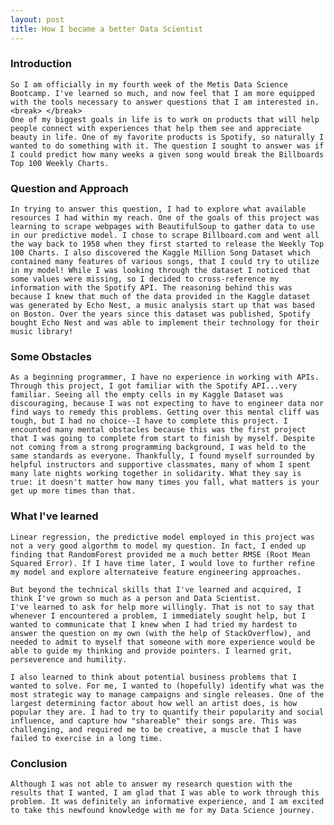 ```yaml
---
layout: post
title: How I became a better Data Scientist
---
```

### Introduction
    So I am officially in my fourth week of the Metis Data Science Bootcamp. I've learned so much, and now feel that I am more equipped with the tools necessary to answer questions that I am interested in. <break> </break>
    One of my biggest goals in life is to work on products that will help people connect with experiences that help them see and appreciate beauty in life. One of my favorite products is Spotify, so naturally I wanted to do something with it. The question I sought to answer was if I could predict how many weeks a given song would break the Billboards Top 100 Weekly Charts. 
    
    
### Question and Approach
    
    In trying to answer this question, I had to explore what available resources I had within my reach. One of the goals of this project was learning to scrape webpages with BeautifulSoup to gather data to use in our predictive model. I chose to scrape Billboard.com and went all the way back to 1958 when they first started to release the Weekly Top 100 Charts. I also discovered the Kaggle Million Song Dataset which contained many features of various songs, that I could try to utilize in my model! While I was looking through the dataset I noticed that some values were missing, so I decided to cross-reference my information with the Spotify API. The reasoning behind this was because I knew that much of the data provided in the Kaggle dataset was generated by Echo Nest, a music analysis start up that was based on Boston. Over the years since this dataset was published, Spotify bought Echo Nest and was able to implement their technology for their music library!
    
### Some Obstacles
    As a beginning programmer, I have no experience in working with APIs. Through this project, I got familiar with the Spotify API...very familiar. Seeing all the empty cells in my Kaggle Dataset was discouraging, because I was not expecting to have to engineer data nor find ways to remedy this problems. Getting over this mental cliff was tough, but I had no choice--I have to complete this project. I encounted many mental obstacles because this was the first project that I was going to complete from start to finish by myself. Despite not coming from a strong programming background, I was held to the same standards as everyone. Thankfully, I found myself surrounded by helpful instructors and supportive classmates, many of whom I spent many late nights working together in solidarity. What they say is true: it doesn't matter how many times you fall, what matters is your get up more times than that.
   
   
### What I've learned
    Linear regression, the predictive model employed in this project was not a very good algorthm to model my question. In fact, I ended up finding that RandomForest provided me a much better RMSE (Root Mean Squared Error). If I have time later, I would love to further refine my model and explore alternateive feature engineering approaches.
    
    But beyond the technical skills that I've learned and acquired, I think I've grown so much as a person and Data Scientist.
    I've learned to ask for help more willingly. That is not to say that whenever I encountered a problem, I immediately sought help, but I wanted to communicate that I knew when I had tried my hardest to answer the question on my own (with the help of StackOverflow), and needed to admit to myself that someone with more experience would be able to guide my thinking and provide pointers. I learned grit, perseverence and humility.
    
    I also learned to think about potential business problems that I wanted to solve. For me, I wanted to (hopefully) identify what was the most strategic way to manage campaigns and single releases. One of the largest determining factor about how well an artist does, is how popular they are. I had to try to quantify their popularity and social influence, and capture how "shareable" their songs are. This was challenging, and required me to be creative, a muscle that I have failed to exercise in a long time.
    
### Conclusion
    Although I was not able to answer my research question with the results that I wanted, I am glad that I was able to work through this problem. It was definitely an informative experience, and I am excited to take this newfound knowledge with me for my Data Science journey.
